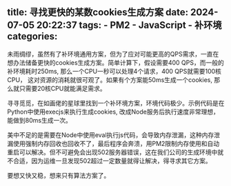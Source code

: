 title: 寻找更快的某数cookies生成方案
date: 2024-07-05 20:22:37
tags:
    - PM2
    - JavaScript
    - 补环境
categories:
---
未雨绸缪，虽然有了补环境通用方案，但为了应对可能更高的QPS需求，一直在想办法储备更快的cookies生成方案。简单计算下，假设需要400 QPS，而一般的补环境耗时250ms, 那么一个CPU一秒可以处理4个请求，400 QPS就需要100核CPU， 这对资源的消耗就很可观了。如果有个方案能50ms生成一个cookies, 那么就只需要20核CPU就能满足需求。

寻寻觅觅，在如画佬的星球里找到一个补环境方案，环境代码极少。示例代码是在Python中使用execjs来执行生成cookies, 改成Node服务后执行速度非常理想，能做到80ms生成一次。

美中不足的是需要在Node中使用eval执行js代码，会导致内存泄漏，这种内存泄漏使用强制内存回收也回收不了，最后程序会奔溃，用PM2限制内存使用和自动重启可以解决。但不可避免会出现502服务器错误，这在我们公司的生成环境中就不合适，因为运维一旦发现502超过一定数量就得让解决，得寻求其它方案。

要想又快又稳，想来只有算法方案了。
